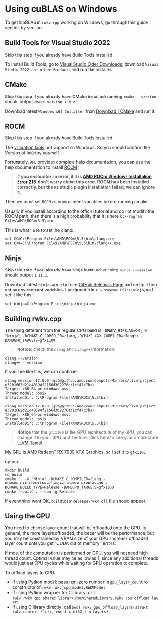 # Using cuBLAS on Windows

To get hipBLAS in `rwkv.cpp` working on Windows, go through this guide section by section.

## Build Tools for Visual Studio 2022

Skip this step if you already have Build Tools installed.

To install Build Tools, go to [Visual Studio Older Downloads](https://visualstudio.microsoft.com/vs/), download `Visual Studio 2022 and other Products` and run the installer.

## CMake

Skip this step if you already have CMake installed: running `cmake --version` should output `cmake version x.y.z`.

Download latest `Windows x64 Installer` from [Download | CMake](https://cmake.org/download/) and run it.

## ROCM

Skip this step if you already have Build Tools installed.

The [validation tools](https://rocm.docs.amd.com/en/latest/reference/validation_tools.html) not support on Windows. So you should confirm the Version of `ROCM` by yourself. 

Fortunately, `AMD` provides complete help documentation, you can use the help documentation to install [ROCM](https://rocm.docs.amd.com/en/latest/deploy/windows/quick_start.html)

>**If you encounter an error, if it is [AMD ROCm Windows Installation Error 215](https://github.com/RadeonOpenCompute/ROCm/issues/2363), don't worry about this error. ROCM has been installed correctly, but the vs studio plugin installation failed, we can ignore it.**

Then we must set `ROCM` as environment variables before running cmake.

Usually if you install according to the official tutorial and do not modify the ROCM path, then there is a high probability that it is here `C:\Program Files\AMD\ROCm\5.5\bin`

This is what I use to set the clang:
```Commandline
set CC=C:\Program Files\AMD\ROCm\5.5\bin\clang.exe
set CXX=C:\Program Files\AMD\ROCm\5.5\bin\clang++.exe
```

## Ninja

Skip this step if you already have Ninja installed: running `ninja --version` should output `1.11.1`.

Download latest `ninja-win.zip` from [GitHub Releases Page](https://github.com/ninja-build/ninja/releases/tag/v1.11.1) and unzip. Then set as environment variables. I unzipped it in `C:\Program Files\ninja`, so I set it like this:

```Commandline
set ninja=C:\Program Files\ninja\ninja.exe
```
## Building rwkv.cpp

The thing different from the regular CPU build is `-DRWKV_HIPBLAS=ON` ,
`-G "Ninja"`, `-DCMAKE_C_COMPILER=clang`, `-DCMAKE_CXX_COMPILER=clang++`, `-DAMDGPU_TARGETS=gfx1100`

>**Notice**: check the `clang` and `clang++` information:
```Commandline
clang --version
clang++ --version
```

If you see like this, we can continue:
```
clang version 17.0.0 (git@github.amd.com:Compute-Mirrors/llvm-project e3201662d21c48894f2156d302276eb1cf47c7be)
Target: x86_64-pc-windows-msvc
Thread model: posix
InstalledDir: C:\Program Files\AMD\ROCm\5.5\bin
```

```
clang version 17.0.0 (git@github.amd.com:Compute-Mirrors/llvm-project e3201662d21c48894f2156d302276eb1cf47c7be)
Target: x86_64-pc-windows-msvc
Thread model: posix
InstalledDir: C:\Program Files\AMD\ROCm\5.5\bin
```

>**Notice** that the `gfx1100` is the GPU architecture of my GPU, you can change it to your GPU architecture. Click here to see your architecture [LLVM Target](https://rocm.docs.amd.com/en/latest/release/windows_support.html#windows-supported-gpus)

My GPU is AMD Radeon™ RX 7900 XTX Graphics, so I set it to `gfx1100`.

option:

```commandline
mkdir build
cd build
cmake .. -G "Ninja" -DCMAKE_C_COMPILER=clang -DCMAKE_CXX_COMPILER=clang++ -DRWKV_HIPBLAS=ON -DCMAKE_BUILD_TYPE=Release -DAMDGPU_TARGETS=gfx1100
cmake --build . --config Release
```

If everything went OK, `build\bin\Release\rwkv.dll` file should appear.

## Using the GPU

You need to choose layer count that will be offloaded onto the GPU. In general, the more layers offloaded, the better will be the performance; but you may be constrained by VRAM size of your GPU. Increase offloaded layer count until you get "CUDA out of memory" errors.

If most of the computation is performed on GPU, you will not need high thread count. Optimal value may be as low as 1, since any additional threads would just eat CPU cycles while waiting for GPU operation to complete.

To offload layers to GPU:

- if using Python model: pass non-zero number in `gpu_layer_count` to constructor of `rwkv.rwkv_cpp_model.RWKVModel`
- if using Python wrapper for C library: call `rwkv.rwkv_cpp_shared_library.RWKVSharedLibrary.rwkv_gpu_offload_layers`
- if using C library directly: call `bool rwkv_gpu_offload_layers(struct rwkv_context * ctx, const uint32_t n_layers)`

